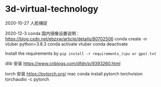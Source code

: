 # 3d-virtual-technology

2020-10-27 
人脸捕捉

2020-12-3
conda 国内镜像设置说明： https://blog.csdn.net/ebzxw/article/details/80702506
conda create -n vtuber python=3.8.3
conda activate vtuber
conda deactivate

Install the requirements by `pip install -r requirements_(cpu or gpu).txt`

dlib 安装
https://www.cnblogs.com/dfdn/p/9393260.html

torch 安装
https://pytorch.org/
mac conda install pytorch torchvision torchaudio -c pytorch
